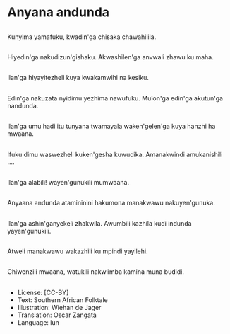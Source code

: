 # Anyana andunda

##
Kunyima yamafuku, kwadin'ga chisaka chawahilila.

##
Hiyedin'ga nakudizun'gishaku. Akwashilen'ga anvwali zhawu ku maha.

##
Ilan'ga hiyayitezheli kuya kwakamwihi na kesiku.

##
Edin'ga nakuzata nyidimu yezhima nawufuku. Mulon'ga edin'ga akutun'ga nandunda.

##
Ilan'ga umu hadi itu tunyana twamayala waken'gelen'ga kuya hanzhi ha mwaana.

##
Ifuku dimu waswezheli kuken'gesha kuwudika. Amanakwindi amukanishili ....

##
Ilan'ga alabili! wayen'gunukili mumwaana.

##
Anyaana andunda atamininini hakumona manakwawu nakuyen'gunuka.

##
Ilan'ga ashin'ganyekeli zhakwila. Awumbili kazhila kudi indunda yayen'gunukili.

##
Atweli manakwawu wakazhili ku mpindi yayilehi.

##
Chiwenzili mwaana, watukili nakwiimba kamina muna budidi.

##
* License: [CC-BY]
* Text: Southern African Folktale
* Illustration: Wiehan de Jager
* Translation: Oscar Zangata
* Language: lun
